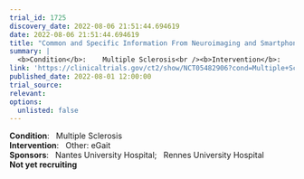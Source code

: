 ```yaml
---
trial_id: 1725
discovery_date: 2022-08-06 21:51:44.694619
date: 2022-08-06 21:51:44.694619
title: "Common and Specific Information From Neuroimaging and Smartphone"
summary: |
  <b>Condition</b>:    Multiple Sclerosis<br /><b>Intervention</b>:    Other: eGait<br /><b>Sponsors</b>:    Nantes University Hospital;   Rennes University Hospital<br /><b>Not yet recruiting</b>
link: 'https://clinicaltrials.gov/ct2/show/NCT05482906?cond=Multiple+Sclerosis&sfpd_d=14&sel_rss=new14'
published_date: 2022-08-01 12:00:00
trial_source: 
relevant: 
options:
  unlisted: false
---
```

<b>Condition</b>:    Multiple Sclerosis<br /><b>Intervention</b>:    Other: eGait<br /><b>Sponsors</b>:    Nantes University Hospital;   Rennes University Hospital<br /><b>Not yet recruiting</b>